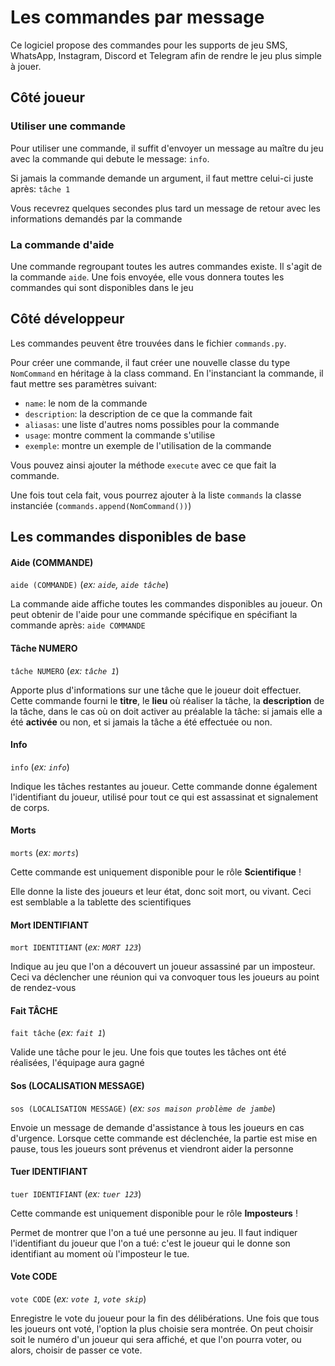 # Les commandes par message

Ce logiciel propose des commandes pour les supports de jeu SMS, WhatsApp, Instagram, Discord et Telegram afin de rendre le jeu plus simple à jouer.

## Côté joueur

### Utiliser une commande

Pour utiliser une commande, il suffit d'envoyer un message au maître du jeu avec la commande qui debute le message: `info`.

Si jamais la commande demande un argument, il faut mettre celui-ci juste après: `tâche 1`

Vous recevrez quelques secondes plus tard un message de retour avec les informations demandés par la commande

### La commande d'aide

Une commande regroupant toutes les autres commandes existe. Il s'agit de la commande `aide`. Une fois envoyée, elle vous donnera toutes les commandes qui sont disponibles dans le jeu

## Côté développeur

Les commandes peuvent être trouvées dans le fichier `commands.py`.

Pour créer une commande, il faut créer une nouvelle classe du type `NomCommand` en héritage à la class command. 
En l'instanciant la commande, il faut mettre ses paramètres suivant:

- `name`: le nom de la commande
- `description`: la description de ce que la commande fait
- `aliasas`: une liste d'autres noms possibles pour la commande
- `usage`: montre comment la commande s'utilise
- `exemple`: montre un exemple de l'utilisation de la commande

Vous pouvez ainsi ajouter la méthode `execute` avec ce que fait la commande.

Une fois tout cela fait, vous pourrez ajouter à la liste `commands` la classe instanciée (`commands.append(NomCommand())`)


## Les commandes disponibles de base

#### Aide (COMMANDE)
`aide (COMMANDE)` (*ex: `aide`, `aide tâche`*)


La commande aide affiche toutes les commandes disponibles au joueur. On peut obtenir de l'aide pour une commande spécifique en spécifiant la commande après: `aide COMMANDE`


#### Tâche NUMERO
`tâche NUMERO` (*ex: `tâche 1`*)


Apporte plus d'informations sur une tâche que le joueur doit effectuer. Cette commande fourni le **titre**, le **lieu** où réaliser la tâche, la **description** de la tâche, dans le cas où on doit activer au préalable la tâche: si jamais elle a été **activée** ou non, et si jamais la tâche a été effectuée ou non.


#### Info
`info` (*ex: `info`*)


Indique les tâches restantes au joueur. Cette commande donne également l'identifiant du joueur, utilisé pour tout ce qui est assassinat et signalement de corps.


#### Morts
`morts` (*ex: `morts`*)

Cette commande est uniquement disponible pour le rôle **Scientifique** !

Elle donne la liste des joueurs et leur état, donc soit mort, ou vivant. Ceci est semblable a la tablette des scientifiques



#### Mort IDENTIFIANT
`mort IDENTITIANT` (*ex: `MORT 123`*)

Indique au jeu que l'on a découvert un joueur assassiné par un imposteur. Ceci va déclencher une réunion qui va convoquer tous les joueurs au point de rendez-vous


#### Fait TÂCHE
`fait tâche` (*ex: `fait 1`*)

Valide une tâche pour le jeu. Une fois que toutes les tâches ont été réalisées, l'équipage aura gagné


#### Sos (LOCALISATION MESSAGE)
`sos (LOCALISATION MESSAGE)` (*ex: `sos maison problème de jambe`*)

Envoie un message de demande d'assistance à tous les joueurs en cas d'urgence. Lorsque cette commande est déclenchée, la partie est mise en pause, tous les joueurs sont prévenus et viendront aider la personne


#### Tuer IDENTIFIANT
`tuer IDENTIFIANT` (*ex: `tuer 123`*)

Cette commande est uniquement disponible pour le rôle **Imposteurs** !

Permet de montrer que l'on a tué une personne au jeu. Il faut indiquer l'identifiant du joueur que l'on a tué: c'est le joueur qui le donne son identifiant au moment où l'imposteur le tue.


#### Vote CODE
`vote CODE` (*ex: `vote 1`, `vote skip`*)

Enregistre le vote du joueur pour la fin des délibérations. Une fois que tous les joueurs ont voté, l'option la plus choisie sera montrée. On peut choisir soit le numéro d'un joueur qui sera affiché, et que l'on pourra voter, ou alors, choisir de passer ce vote.
